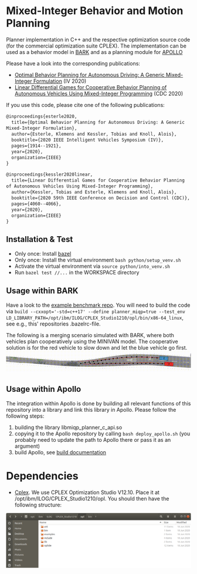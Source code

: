 # Mixed-Integer Behavior and Motion Planning
Planner implementation in C++ and the respective optimization source code (for the commercial optimization suite CPLEX). The implementation can be used as a behavior model in [BARK](https://github.com/bark-simulator/bark) and as a planning module for [APOLLO](https://github.com/fortiss/apollo/)

Please have a look into the corresponding publications:
* [Optimal Behavior Planning for Autonomous Driving: A Generic Mixed-Integer Formulation](https://ieeexplore.ieee.org/document/9304743) (IV 2020)
* [Linear Differential Games for Cooperative Behavior Planning of Autonomous Vehicles Using Mixed-Integer Programming](https://ieeexplore.ieee.org/document/9304495) (CDC 2020)

If you use this code, please cite one of the following publications:

```
@inproceedings{esterle2020,
  title={Optimal Behavior Planning for Autonomous Driving: A Generic Mixed-Integer Formulation},
  author={Esterle, Klemens and Kessler, Tobias and Knoll, Alois},
  booktitle={2020 IEEE Intelligent Vehicles Symposium (IV)},
  pages={1914--1921},
  year={2020},
  organization={IEEE}
}
```

```
@inproceedings{kessler2020linear,
  title={Linear Differential Games for Cooperative Behavior Planning of Autonomous Vehicles Using Mixed-Integer Programming},
  author={Kessler, Tobias and Esterle, Klemens and Knoll, Alois},
  booktitle={2020 59th IEEE Conference on Decision and Control (CDC)},
  pages={4060--4066},
  year={2020},
  organization={IEEE}
}
```

## Installation & Test
- Only once: Install [bazel](https://docs.bazel.build/versions/master/install.html)
- Only once: Install the virtual environment `bash python/setup_venv.sh`
- Activate the virtual environment via `source python/into_venv.sh`
- Run `bazel test //...` in the WORKSPACE directory

## Usage within BARK
Have a look to the [example benchmark repo](https://github.com/bark-simulator/example_benchmark). You will need to build the code via `build --cxxopt='-std=c++17' --define planner_miqp=true --test_env LD_LIBRARY_PATH=/opt/ibm/ILOG/CPLEX_Studio1210/opl/bin/x86-64_linux`, see e.g., this' repositories .bazelrc-file.

The following is a merging scenario simulated with BARK, where both vehicles plan cooperatively using the MINIVAN model. The cooperative solution is for the red vehicle to slow down and let the blue vehicle go first.
![Cooperative Scenario](images/cooperative_scenario.gif)

## Usage within Apollo
The integration within Apollo is done by building all relevant functions of this repository into a library and link this library in Apollo. Please follow the following steps:
1) building the library libmiqp_planner_c_api.so
2) copying it to the Apollo repository by calling `bash deploy_apollo.sh` (you probably need to update the path to Apollo there or pass it as an argument)
3) build Apollo, see [build documentation](https://github.com/fortiss/apollo/blob/dev_fortiss/docs/fortiss/build.md)

# Dependencies
- [Cplex](https://www.ibm.com/support/pages/downloading-ibm-ilog-cplex-optimization-studio-v12100). We use CPLEX Optimization Studio V12.10. Place it at /opt/ibm/ILOG/CPLEX_Studio1210/opl. You should then have the following structure:

![Folder Stucture CPLEX](images/folder_structure_cplex.png)